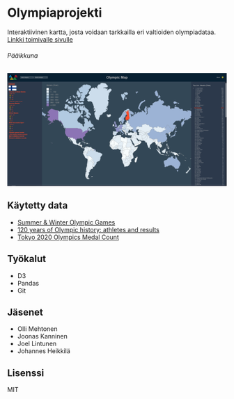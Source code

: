# Olympiaprojekti
Interaktiivinen kartta, josta voidaan tarkkailla eri valtioiden olympiadataa.  
[Linkki toimivalle sivulle](https://ollimehtonen.github.io/olympiasivu/)
###### Pääikkuna
![](https://github.com/OlliMehtonen/Olympiaprojekti/blob/main/Debug/Capture.PNG)
## Käytetty data
* [Summer & Winter Olympic Games](https://data.world/johayes13/summer-winter-olympic-games)
* [120 years of Olympic history: athletes and results](https://www.kaggle.com/heesoo37/120-years-of-olympic-history-athletes-and-results)
* [Tokyo 2020 Olympics Medal Count](https://www.kaggle.com/jamieeeee/tokyo-2020-olympics-medal-count)
## Työkalut
* D3
* Pandas
* Git
## Jäsenet
* Olli Mehtonen 
* Joonas Kanninen 
* Joel Lintunen
* Johannes Heikkilä
## Lisenssi
MIT

